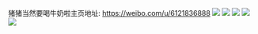 猪猪当然要喝牛奶啦主页地址: https://weibo.com/u/6121836888 
![](https://wx4.sinaimg.cn/mw2000/006GiBqEly1h98e61qb0vj31hc140dpo.jpg) 
![](https://wx4.sinaimg.cn/mw2000/006GiBqEly1h98e622kirj31hc140tim.jpg) 
![](https://wx4.sinaimg.cn/mw2000/006GiBqEly1h972kn8w5uj31c01s07wh.jpg) 
![](https://wx4.sinaimg.cn/mw2000/006GiBqEly1h972koki8uj31c01s07wh.jpg) 
![](https://wx4.sinaimg.cn/mw2000/006GiBqEly1h932cpsbr2j31400u0aka.jpg) 
